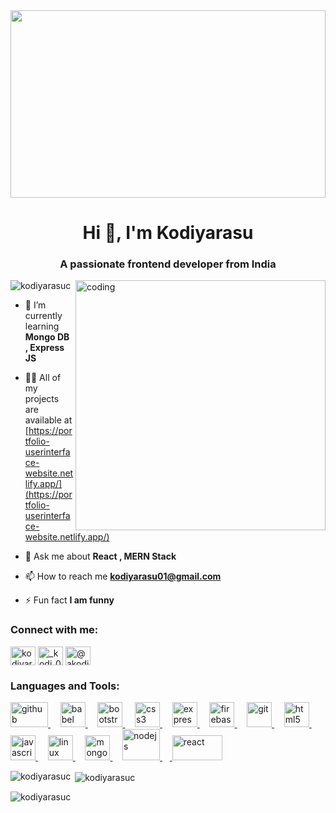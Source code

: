 <img src="https://www.internetcreation.net/wp-content/uploads/2015/04/banner-web-development.png" height="300px" width='100%'/>
<h1 align="center">Hi 👋, I'm Kodiyarasu</h1>
<h3 align="center">A passionate frontend developer from India</h3>
<img align="right" alt="coding" width="400px" src="https://camo.githubusercontent.com/cae12fddd9d6982901d82580bdf321d81fb299141098ca1c2d4891870827bf17/68747470733a2f2f6d69726f2e6d656469756d2e636f6d2f6d61782f313336302f302a37513379765349765f7430696f4a2d5a2e676966">
<p align="left"> <img src="https://komarev.com/ghpvc/?username=kodiyarasuc&label=Profile%20views&color=0e75b6&style=flat" alt="kodiyarasuc" /> </p>

- 🌱 I’m currently learning **Mongo DB , Express JS**

- 👨‍💻 All of my projects are available at [https://portfolio-userinterface-website.netlify.app/](https://portfolio-userinterface-website.netlify.app/)

- 💬 Ask me about **React , MERN Stack**

- 📫 How to reach me **kodiyarasu01@gmail.com**

- ⚡ Fun fact ****I am funny****

<h3 align="left">Connect with me:</h3>
<p align="left">
<a href="https://linkedin.com/in/kodiyarasu c" target="blank"><img align="center" src="https://raw.githubusercontent.com/rahuldkjain/github-profile-readme-generator/master/src/images/icons/Social/linked-in-alt.svg" alt="kodiyarasu c" height="30" width="40" /></a>
<a href="https://instagram.com/__kodi__001" target="blank"><img align="center" src="https://raw.githubusercontent.com/rahuldkjain/github-profile-readme-generator/master/src/images/icons/Social/instagram.svg" alt="_kodi_001" height="30" width="40" /></a>
<a href="https://www.hackerrank.com/@akodi92" target="blank"><img align="center" src="https://raw.githubusercontent.com/rahuldkjain/github-profile-readme-generator/master/src/images/icons/Social/hackerrank.svg" alt="@akodi92" height="30" width="40" /></a>
</p>

<h3 align="left">Languages and Tools:</h3>
<p align="left"><a href="https://en.wikipedia.org/wiki/GitHub" target="_blank" rel="noreferrer"> <img src="https://1000logos.net/wp-content/uploads/2021/05/GitHub-logo.png" alt="github" width="60" height="40"/> </a>&nbsp;&nbsp;&nbsp; <a href="https://babeljs.io/" target="_blank" rel="noreferrer"> <img src="https://www.vectorlogo.zone/logos/babeljs/babeljs-icon.svg" alt="babel" width="40" height="40"/> </a>&nbsp;&nbsp;&nbsp; <a href="https://getbootstrap.com" target="_blank" rel="noreferrer"> <img src="https://encrypted-tbn0.gstatic.com/images?q=tbn:ANd9GcSXl8LE3U-nfsQxnn6u1Lvf4kI0wB2TOy2pNVPaL1E&s" alt="bootstrap" width="40" height="40"/> </a>&nbsp;&nbsp;&nbsp; <a href="https://www.w3schools.com/css/" target="_blank" rel="noreferrer"> <img src="https://seeklogo.com/images/C/css3-logo-F1923C8D0E-seeklogo.com.png" alt="css3" width="40" height="40"/> </a>&nbsp;&nbsp;&nbsp; <a href="https://expressjs.com" target="_blank" rel="noreferrer"> <img src="https://encrypted-tbn0.gstatic.com/images?q=tbn:ANd9GcS72Jh9SpPteo_WNADVIM3ilEKJ8nMieKpt-8Boqyc&s" alt="express" width="40" height="40"/> </a>&nbsp;&nbsp;&nbsp; <a href="https://firebase.google.com/" target="_blank" rel="noreferrer"> <img src="https://www.vectorlogo.zone/logos/firebase/firebase-icon.svg" alt="firebase" width="40" height="40"/> </a>&nbsp;&nbsp;&nbsp; <a href="https://git-scm.com/" target="_blank" rel="noreferrer"> <img src="https://www.vectorlogo.zone/logos/git-scm/git-scm-icon.svg" alt="git" width="40" height="40"/> </a>&nbsp;&nbsp;&nbsp; <a href="https://www.w3.org/html/" target="_blank" rel="noreferrer"> <img src="https://cdn.pixabay.com/photo/2017/08/05/11/16/logo-2582748_1280.png" alt="html5" width="40" height="40"/> </a>&nbsp;&nbsp;&nbsp; <a href="https://developer.mozilla.org/en-US/docs/Web/JavaScript" target="_blank" rel="noreferrer"> <img src="https://encrypted-tbn0.gstatic.com/images?q=tbn:ANd9GcQQTCRD5Cp17e-Cr2c5HXh_g7Ug_XK83XcR3bIUnbesLQ&s" alt="javascript" width="40" height="40"/> </a>&nbsp;&nbsp;&nbsp; <a href="https://www.linux.org/" target="_blank" rel="noreferrer"> <img src="https://www.freepnglogos.com/uploads/linux-png/difference-between-linux-and-window-operating-system-3.png" alt="linux" width="40" height="40"/> </a>&nbsp;&nbsp;&nbsp; <a href="https://www.mongodb.com/" target="_blank" rel="noreferrer"> <img src="https://encrypted-tbn0.gstatic.com/images?q=tbn:ANd9GcQmALVUmzx8EFUltVnc6kgtrr7GGXw0uYBn0p9o7p2uFQ&s" alt="mongodb" width="40" height="40"/> </a>&nbsp;&nbsp;&nbsp; <a href="https://nodejs.org" target="_blank" rel="noreferrer"> <img src="https://encrypted-tbn0.gstatic.com/images?q=tbn:ANd9GcTejDbnovRWSYR1UFXVPsxRTRjd3fGjobjtJkGb5ZIr0g&s" alt="nodejs" width="60" height="50"/> </a> &nbsp;&nbsp;&nbsp;<a href="https://reactjs.org/" target="_blank" rel="noreferrer"> <img src="https://encrypted-tbn0.gstatic.com/images?q=tbn:ANd9GcSna2vmWV_PJblZD6m8ugil_ET9Qp9IvpQLRvsO2uH86Q&s" alt="react" width="80" height="40"/> </a> </p>

<p><img align="left" src="https://github-readme-stats.vercel.app/api/top-langs?username=kodiyarasuc&show_icons=true&locale=en&layout=compact" alt="kodiyarasuc" /></p>

<p>&nbsp;<img align="center" src="https://github-readme-stats.vercel.app/api?username=kodiyarasuc&show_icons=true&locale=en" alt="kodiyarasuc" /></p>

<p><img align="center" src="https://github-readme-streak-stats.herokuapp.com/?user=kodiyarasuc&" alt="kodiyarasuc" /></p>
